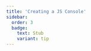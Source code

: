 ```yaml
---
title: 'Creating a JS Console'
sidebar:
  order: 3
  badge:
    text: Stub
    variant: tip
---
```


 